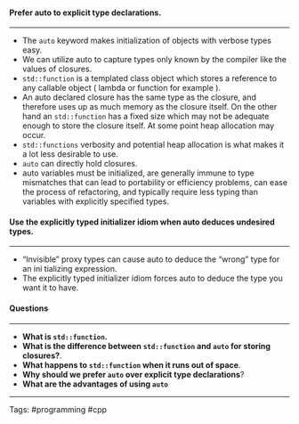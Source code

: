 #### Prefer auto to explicit type declarations.
___
- The `auto` keyword makes initialization of objects with verbose types easy. 
- We can utilize auto to capture types only known by the compiler like the values of closures.
- `std::function` is a templated class object which stores a reference to any callable object ( lambda or function for example ). 
- An auto declared closure has the same type as the closure, and therefore uses up as much memory as the closure itself. On the other hand an `std::function` has a fixed size which may not be adequate enough to store the closure itself. At some point heap allocation may occur. 
- `std::functions` verbosity and potential heap allocation is what makes it a lot less desirable to use. 
- `auto` can directly hold closures. 
- auto variables must be initialized, are generally immune to type mismatches that can lead to portability or efficiency problems, can ease the process of refactoring, and typically require less typing than variables with explicitly specified types.
#### Use the explicitly typed initializer idiom when auto deduces undesired types.
___
- “Invisible” proxy types can cause auto to deduce the “wrong” type for an ini tializing expression. 
- The explicitly typed initializer idiom forces auto to deduce the type you want it to have.



#### Questions
___
- **What is `std::function`.**
- **What is the difference between `std::function` and `auto` for storing closures?**. 
- **What happens to `std::function` when it runs out of space**.
- **Why should we prefer `auto` over explicit type declarations**?
- **What are the advantages of using `auto`** 
____
Tags: #programming #cpp